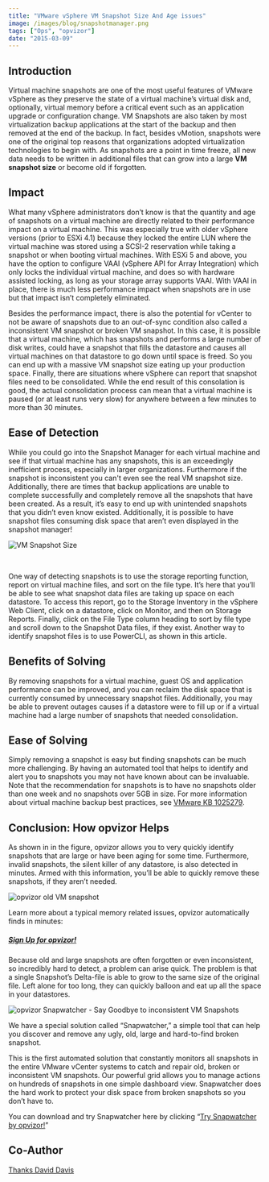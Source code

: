 ```yaml
---
title: "VMware vSphere VM Snapshot Size And Age issues"
image: /images/blog/snapshotmanager.png
tags: ["Ops", "opvizor"]
date: "2015-03-09"
---
```


## Introduction

Virtual machine snapshots are one of the most useful features of VMware vSphere as they preserve the state of a virtual machine’s virtual disk and, optionally, virtual memory before a critical event such as an application upgrade or configuration change. VM Snapshots are also taken by most virtualization backup applications at the start of the backup and then removed at the end of the backup. In fact, besides vMotion, snapshots were one of the original top reasons that organizations adopted virtualization technologies to begin with. As snapshots are a point in time freeze, all new data needs to be written in additional files that can grow into a large **VM snapshot size** or become old if forgotten.

## Impact

What many vSphere administrators don’t know is that the quantity and age of snapshots on a virtual machine are directly related to their performance impact on a virtual machine. This was especially true with older vSphere versions (prior to ESXi 4.1) because they locked the entire LUN where the virtual machine was stored using a SCSI-2 reservation while taking a snapshot or when booting virtual machines. With ESXi 5 and above, you have the option to configure VAAI (vSphere API for Array Integration) which only locks the individual virtual machine, and does so with hardware assisted locking, as long as your storage array supports VAAI. With VAAI in place, there is much less performance impact when snapshots are in use but that impact isn’t completely eliminated.

Besides the performance impact, there is also the potential for vCenter to not be aware of snapshots due to an out-of-sync condition also called a inconsistent VM snapshot or broken VM snapshot. In this case, it is possible that a virtual machine, which has snapshots and performs a large number of disk writes, could have a snapshot that fills the datastore and causes all virtual machines on that datastore to go down until space is freed. So you can end up with a massive VM snapshot size eating up your production space. Finally, there are situations where vSphere can report that snapshot files need to be consolidated. While the end result of this consolation is good, the actual consolidation process can mean that a virtual machine is paused (or at least runs very slow) for anywhere between a few minutes to more than 30 minutes.

## Ease of Detection

While you could go into the Snapshot Manager for each virtual machine and see if that virtual machine has any snapshots, this is an exceedingly inefficient process, especially in larger organizations. Furthermore if the snapshot is inconsistent you can't even see the real VM snapshot size. Additionally, there are times that backup applications are unable to complete successfully and completely remove all the snapshots that have been created. As a result, it’s easy to end up with unintended snapshots that you didn’t even know existed. Additionally, it is possible to have snapshot files consuming disk space that aren’t even displayed in the snapshot manager!

![VM Snapshot Size](/images/blog/snapshotmanager.png)

 

One way of detecting snapshots is to use the storage reporting function, report on virtual machine files, and sort on the file type. It’s here that you’ll be able to see what snapshot data files are taking up space on each datastore. To access this report, go to the Storage Inventory in the vSphere Web Client, click on a datastore, click on Monitor, and then on Storage Reports. Finally, click on the File Type column heading to sort by file type and scroll down to the Snapshot Data files, if they exist. Another way to identify snapshot files is to use PowerCLI, as shown in this article.

## Benefits of Solving

By removing snapshots for a virtual machine, guest OS and application performance can be improved, and you can reclaim the disk space that is currently consumed by unnecessary snapshot files. Additionally, you may be able to prevent outages causes if a datastore were to fill up or if a virtual machine had a large number of snapshots that needed consolidation.

## Ease of Solving

Simply removing a snapshot is easy but finding snapshots can be much more challenging. By having an automated tool that helps to identify and alert you to snapshots you may not have known about can be invaluable. Note that the recommendation for snapshots is to have no snapshots older than one week and no snapshots over 5GB in size. For more information about virtual machine backup best practices, see [VMware KB 1025279](http://kb.vmware.com/kb/1025279).

## Conclusion: How opvizor Helps

As shown in in the figure, opvizor allows you to very quickly identify snapshots that are large or have been aging for some time. Furthermore, invalid snapshots, the silent killer of any datastore, is also detected in minutes. Armed with this information, you’ll be able to quickly remove these snapshots, if they aren’t needed.

![opvizor old VM snapshot](/images/blog/snapage2.png)

Learn more about a typical memory related issues, opvizor automatically finds in minutes:

##### [**Sign Up for opvizor!**](/register)

Because old and large snapshots are often forgotten or even inconsistent, so incredibly hard to detect, a problem can arise quick. The problem is that a single Snapshot’s Delta-file is able to grow to the same size of the original file. Left alone for too long, they can quickly balloon and eat up all the space in your datastores.

![opvizor Snapwatcher - Say Goodbye to inconsistent VM Snapshots](/images/blog/snapwatcher_2.png)

We have a special solution called “Snapwatcher,” a simple tool that can help you discover and remove any ugly, old, large and hard-to-find broken snapshot.

This is the first automated solution that constantly monitors all snapshots in the entire VMware vCenter systems to catch and repair old, broken or inconsistent VM snapshots. Our powerful grid allows you to manage actions on hundreds of snapshots in one simple dashboard view. Snapwatcher does the hard work to protect your disk space from broken snapshots so you don’t have to.

You can download and try Snapwatcher here by clicking “[Try Snapwatcher by opvizor!](http://try.opvizor.com/snapwatcher)”

## Co-Author

[Thanks David Davis](http://www.actualtechmedia.com/david-m-davis/)

